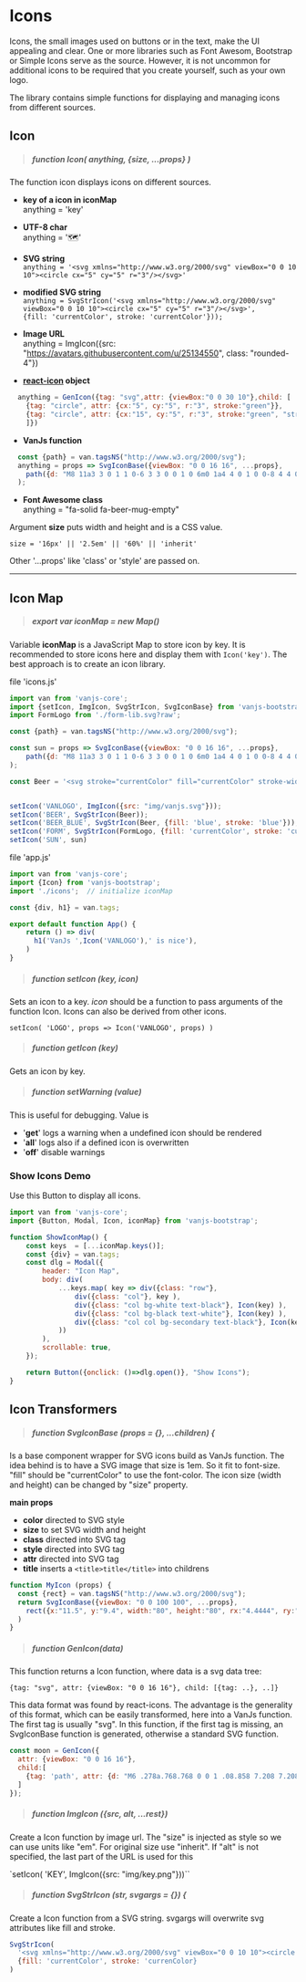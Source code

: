 # Icons

Icons, the small images used on buttons or in the text, make the UI appealing and clear. One or more libraries such as Font Awesom, Bootstrap or Simple Icons serve as the source. However, it is not uncommon for additional icons to be required that you create yourself, such as your own logo.

The library contains simple functions for displaying and managing icons from different sources.

## Icon

> ##### function Icon( anything, {size, ...props} )

The function icon displays icons on different sources.

- **key of a icon in iconMap**  
    anything = 'key'  

- **UTF-8 char**  
  anything = '🗺️'  

- **SVG string**  
  `anything = '<svg xmlns="http://www.w3.org/2000/svg" viewBox="0 0 10 10"><circle cx="5" cy="5" r="3"/></svg>'`  

- **modified SVG string**  
  `anything = SvgStrIcon('<svg xmlns="http://www.w3.org/2000/svg" viewBox="0 0 10 10"><circle cx="5" cy="5" r="3"/></svg>',`  
    `{fill: 'currentColor', stroke: 'currentColor'}));`  

- **Image URL**  
  anything = ImgIcon({src: "https://avatars.githubusercontent.com/u/25134550", class: "rounded-4"})  

- **[react-icon](https://react-icons.github.io/react-icons/) object**  

```javascript
  anything = GenIcon({tag: "svg",attr: {viewBox:"0 0 30 10"},child: [  
    {tag: "circle", attr: {cx:"5", cy:"5", r:"3", stroke:"green"}},  
    {tag: "circle", attr: {cx:"15", cy:"5", r:"3", stroke:"green", "stroke-width": "3"}}  
    ]})  
```  

- **VanJs function**  

```javascript
  const {path} = van.tagsNS("http://www.w3.org/2000/svg");  
  anything = props => SvgIconBase({viewBox: "0 0 16 16", ...props},  
    path({d: "M8 11a3 3 0 1 1 0-6 3 3 0 0 1 0 6m0 1a4 4 0 1 0 0-8 4 4 0 0 0 0 8M8 0a.5.5 0 0 1 .5.5v2a.5.5 0 0 1-1 0v-2A.5.5 0 0 1 8 0m0 13a.5.5 0 0 1 .5.5v2a.5.5 0 0 1-1 0v-2A.5.5 0 0 1 8 13m8-5a.5.5 0 0 1-.5.5h-2a.5.5 0 0 1 0-1h2a.5.5 0 0 1 .5.5M3 8a.5.5 0 0 1-.5.5h-2a.5.5 0 0 1 0-1h2A.5.5 0 0 1 3 8m10.657-5.657a.5.5 0 0 1 0 .707l-1.414 1.415a.5.5 0 1 1-.707-.708l1.414-1.414a.5.5 0 0 1 .707 0m-9.193 9.193a.5.5 0 0 1 0 .707L3.05 13.657a.5.5 0 0 1-.707-.707l1.414-1.414a.5.5 0 0 1 .707 0zm9.193 2.121a.5.5 0 0 1-.707 0l-1.414-1.414a.5.5 0 0 1 .707-.707l1.414 1.414a.5.5 0 0 1 0 .707M4.464 4.465a.5.5 0 0 1-.707 0L2.343 3.05a.5.5 0 1 1 .707-.707l1.414 1.414a.5.5 0 0 1 0 .708z"})  
  );  
```

- **Font Awesome class**  
  anything = "fa-solid fa-beer-mug-empty"  


Argument **size** puts width and height and is a CSS value.

`size = '16px' || '2.5em' || '60%' || 'inherit'`

Other '...props' like 'class' or 'style' are passed on.

---

## Icon Map

> ##### export var iconMap = new Map()

Variable **iconMap** is a JavaScript Map to store icon by key. It is recommended to store icons here and display them with `Icon('key')`.
The best approach is to create an icon library.

file 'icons.js'

```javascript
import van from 'vanjs-core';
import {setIcon, ImgIcon, SvgStrIcon, SvgIconBase} from 'vanjs-bootstrap';
import FormLogo from './form-lib.svg?raw';

const {path} = van.tagsNS("http://www.w3.org/2000/svg");

const sun = props => SvgIconBase({viewBox: "0 0 16 16", ...props},
    path({d: "M8 11a3 3 0 1 1 0-6 3 3 0 0 1 0 6m0 1a4 4 0 1 0 0-8 4 4 0 0 0 0 8M8 0a.5.5 0 0 1 .5.5v2a.5.5 0 0 1-1 0v-2A.5.5 0 0 1 8 0m0 13a.5.5 0 0 1 .5.5v2a.5.5 0 0 1-1 0v-2A.5.5 0 0 1 8 13m8-5a.5.5 0 0 1-.5.5h-2a.5.5 0 0 1 0-1h2a.5.5 0 0 1 .5.5M3 8a.5.5 0 0 1-.5.5h-2a.5.5 0 0 1 0-1h2A.5.5 0 0 1 3 8m10.657-5.657a.5.5 0 0 1 0 .707l-1.414 1.415a.5.5 0 1 1-.707-.708l1.414-1.414a.5.5 0 0 1 .707 0m-9.193 9.193a.5.5 0 0 1 0 .707L3.05 13.657a.5.5 0 0 1-.707-.707l1.414-1.414a.5.5 0 0 1 .707 0zm9.193 2.121a.5.5 0 0 1-.707 0l-1.414-1.414a.5.5 0 0 1 .707-.707l1.414 1.414a.5.5 0 0 1 0 .707M4.464 4.465a.5.5 0 0 1-.707 0L2.343 3.05a.5.5 0 1 1 .707-.707l1.414 1.414a.5.5 0 0 1 0 .708z"})
);

const Beer = '<svg stroke="currentColor" fill="currentColor" stroke-width="0" viewBox="0 0 512 512" height="200px" width="200px" xmlns="http://www.w3.org/2000/svg"><path fill="none" stroke-linecap="round" stroke-linejoin="round" stroke-width="32" d="M352 200v240a40.12 40.12 0 01-40 40H136a40.12 40.12 0 01-40-40V224"></path><path fill="none" stroke-linecap="round" stroke-miterlimit="10" stroke-width="32" d="M352 224h40a56.16 56.16 0 0156 56v80a56.16 56.16 0 01-56 56h-40"></path><path fill="none" stroke-linecap="round" stroke-linejoin="round" stroke-width="32" d="M224 256v160m64-160v160M160 256v160m160-304a48 48 0 010 96c-13.25 0-29.31-7.31-38-16H160c-8 22-27 32-48 32a48 48 0 010-96 47.91 47.91 0 0126 9"></path><path fill="none" stroke-linecap="round" stroke-miterlimit="10" stroke-width="32" d="M91.86 132.43a40 40 0 1160.46-52S160 91 160 96m-14.17-31.29C163.22 44.89 187.57 32 216 32c52.38 0 94 42.84 94 95.21a95 95 0 01-1.67 17.79"></path></svg>';


setIcon('VANLOGO', ImgIcon({src: "img/vanjs.svg"}));
setIcon('BEER', SvgStrIcon(Beer));
setIcon('BEER_BLUE', SvgStrIcon(Beer, {fill: 'blue', stroke: 'blue'}));
setIcon('FORM', SvgStrIcon(FormLogo, {fill: 'currentColor', stroke: 'currentColor'}));
setIcon('SUN', sun)

```

file 'app.js'

```javascript
import van from 'vanjs-core';
import {Icon} from 'vanjs-bootstrap';
import './icons';  // initialize iconMap

const {div, h1} = van.tags;

export default function App() {
    return () => div(
      h1('VanJs ',Icon('VANLOGO'),' is nice'),
    )
}

```

> ##### function setIcon (key, icon)

Sets an icon to a key. *icon* should be a function to pass arguments of the function Icon.
Icons can also be derived from other icons.

`setIcon( 'LOGO', props => Icon('VANLOGO', props) )`


> ##### function getIcon (key)

Gets an icon by key.


> ##### function setWarning (value)

This is useful for debugging. Value is

- '**get**' logs a warning when a undefined icon should be rendered
- '**all**' logs also if a defined icon is overwritten
- '**off**' disable warnings

### Show Icons Demo

Use this Button to display all icons.

```javascript
import van from 'vanjs-core';
import {Button, Modal, Icon, iconMap} from 'vanjs-bootstrap';

function ShowIconMap() {
    const keys  = [...iconMap.keys()];
    const {div} = van.tags;
    const dlg = Modal({
        header: "Icon Map",
        body: div(
            ...keys.map( key => div({class: "row"},
                div({class: "col"}, key ),
                div({class: "col bg-white text-black"}, Icon(key) ),
                div({class: "col bg-black text-white"}, Icon(key) ),
                div({class: "col col bg-secondary text-black"}, Icon(key) ),
            ))
        ),
        scrollable: true,
    });

    return Button({onclick: ()=>dlg.open()}, "Show Icons");
}
```

## Icon Transformers

> ##### function SvgIconBase (props = {}, ...children) {

Is a base component wrapper for SVG icons build as VanJs function.
The idea behind is to have a SVG image that size is 1em. So it fit to font-size.
"fill" should be "currentColor" to use the font-color.
The icon size (width and height) can be changed by "size" property.

**main props**

- **color** directed to SVG style
- **size** to set SVG width and height
- **class** directed into SVG tag
- **style** directed into SVG tag
- **attr** directed into SVG tag
- **title** inserts a `<title>title</title>` into childrens

```javascript
function MyIcon (props) {
  const {rect} = van.tagsNS("http://www.w3.org/2000/svg");
  return SvgIconBase({viewBox: "0 0 100 100", ...props},
    rect({x:"11.5", y:"9.4", width:"80", height:"80", rx:"4.4444", ry:"4.4444" stroke-width:"8"})
  )
}
```



> ##### function GenIcon(data)

This function returns a Icon function, where data is a svg data tree:

   `{tag: "svg", attr: {viewBox: "0 0 16 16"}, child: [{tag: ..}, ..]}`

This data format was found by react-icons.
The advantage is the generality of this format, which can be easily transformed, here into a VanJs function.
The first tag is usually "svg". In this function, if the first tag is missing, 
an SvgIconBase function is generated, otherwise a standard SVG function.

```javascript
const moon = GenIcon({
  attr: {viewBox: "0 0 16 16"},
  child:[
    {tag: 'path', attr: {d: "M6 .278a.768.768 0 0 1 .08.858 7.208 7.208 0 0 0-.878 3.46c0 4.021 3.278 7.277 7.318 7.277.527 0 1.04-.055 1.533-.16a.787.787 0 0 1 .81.316.733.733 0 0 1-.031.893A8.349 8.349 0 0 1 8.344 16C3.734 16 0 12.286 0 7.71 0 4.266 2.114 1.312 5.124.06A.752.752 0 0 1 6 .278M4.858 1.311A7.269 7.269 0 0 0 1.025 7.71c0 4.02 3.279 7.276 7.319 7.276a7.316 7.316 0 0 0 5.205-2.162c-.337.042-.68.063-1.029.063-4.61 0-8.343-3.714-8.343-8.29 0-1.167.242-2.278.681-3.286z"}}
  ]
});
```

> ##### function ImgIcon ({src, alt, ...rest})

Create a Icon function by image url. The "size" is injected as style so we can use units like "em".
For original size use "inherit".
If "alt" is not specified, the last part of the URL is used for this

`setIcon( 'KEY', ImgIcon({src: "img/key.png"}))``


> ##### function SvgStrIcon (str, svgargs = {}) {

Create a Icon function from a SVG string. svgargs will overwrite svg attributes like fill and stroke.

```javascript
SvgStrIcon(
  '<svg xmlns="http://www.w3.org/2000/svg" viewBox="0 0 10 10"><circle cx="5" cy="5" r="3"/></svg>',
  {fill: 'currentColor', stroke: 'currenColor}
)
```


